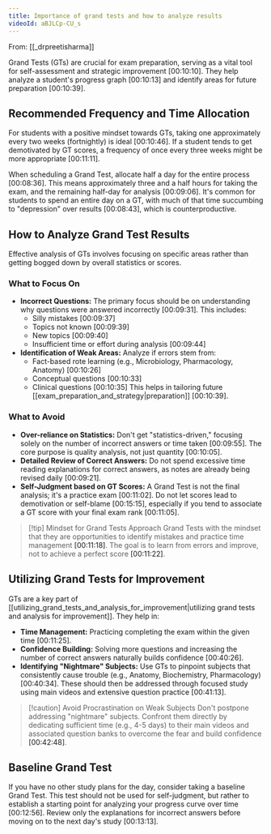 ```yaml
---
title: Importance of grand tests and how to analyze results
videoId: aBJLCp-CU_s
---
```


From: [[_drpreetisharma]] <br/> 

Grand Tests (GTs) are crucial for exam preparation, serving as a vital tool for self-assessment and strategic improvement <a class="yt-timestamp" data-t="00:10:10">[00:10:10]</a>. They help analyze a student's progress graph <a class="yt-timestamp" data-t="00:10:13">[00:10:13]</a> and identify areas for future preparation <a class="yt-timestamp" data-t="00:10:39">[00:10:39]</a>.

## Recommended Frequency and Time Allocation
For students with a positive mindset towards GTs, taking one approximately every two weeks (fortnightly) is ideal <a class="yt-timestamp" data-t="00:10:46">[00:10:46]</a>. If a student tends to get demotivated by GT scores, a frequency of once every three weeks might be more appropriate <a class="yt-timestamp" data-t="00:11:11">[00:11:11]</a>.

When scheduling a Grand Test, allocate half a day for the entire process <a class="yt-timestamp" data-t="00:08:36">[00:08:36]</a>. This means approximately three and a half hours for taking the exam, and the remaining half-day for analysis <a class="yt-timestamp" data-t="00:09:06">[00:09:06]</a>. It's common for students to spend an entire day on a GT, with much of that time succumbing to "depression" over results <a class="yt-timestamp" data-t="00:08:43">[00:08:43]</a>, which is counterproductive.

## How to Analyze Grand Test Results
Effective analysis of GTs involves focusing on specific areas rather than getting bogged down by overall statistics or scores.

### What to Focus On
*   **Incorrect Questions:** The primary focus should be on understanding why questions were answered incorrectly <a class="yt-timestamp" data-t="00:09:31">[00:09:31]</a>. This includes:
    *   Silly mistakes <a class="yt-timestamp" data-t="00:09:37">[00:09:37]</a>
    *   Topics not known <a class="yt-timestamp" data-t="00:09:39">[00:09:39]</a>
    *   New topics <a class="yt_timestamp" data-t="00:09:40">[00:09:40]</a>
    *   Insufficient time or effort during analysis <a class="yt-timestamp" data-t="00:09:44">[00:09:44]</a>
*   **Identification of Weak Areas:** Analyze if errors stem from:
    *   Fact-based rote learning (e.g., Microbiology, Pharmacology, Anatomy) <a class="yt-timestamp" data-t="00:10:26">[00:10:26]</a>
    *   Conceptual questions <a class="yt-timestamp" data-t="00:10:33">[00:10:33]</a>
    *   Clinical questions <a class="yt-timestamp" data-t="00:10:35">[00:10:35]</a>
    This helps in tailoring future [[exam_preparation_and_strategy|preparation]] <a class="yt-timestamp" data-t="00:10:39">[00:10:39]</a>.

### What to Avoid
*   **Over-reliance on Statistics:** Don't get "statistics-driven," focusing solely on the number of incorrect answers or time taken <a class="yt-timestamp" data-t="00:09:55">[00:09:55]</a>. The core purpose is quality analysis, not just quantity <a class="yt-timestamp" data-t="00:10:05">[00:10:05]</a>.
*   **Detailed Review of Correct Answers:** Do not spend excessive time reading explanations for correct answers, as notes are already being revised daily <a class="yt-timestamp" data-t="00:09:21">[00:09:21]</a>.
*   **Self-Judgment based on GT Scores:** A Grand Test is not the final analysis; it's a practice exam <a class="yt-timestamp" data-t="00:11:02">[00:11:02]</a>. Do not let scores lead to demotivation or self-blame <a class="yt-timestamp" data-t="00:15:15">[00:15:15]</a>, especially if you tend to associate a GT score with your final exam rank <a class="yt-timestamp" data-t="00:11:05">[00:11:05]</a>.

> [!tip] Mindset for Grand Tests
> Approach Grand Tests with the mindset that they are opportunities to identify mistakes and practice time management <a class="yt-timestamp" data-t="00:11:18">[00:11:18]</a>. The goal is to learn from errors and improve, not to achieve a perfect score <a class="yt-timestamp" data-t="00:11:22">[00:11:22]</a>.

## Utilizing Grand Tests for Improvement
GTs are a key part of [[utilizing_grand_tests_and_analysis_for_improvement|utilizing grand tests and analysis for improvement]]. They help in:
*   **Time Management:** Practicing completing the exam within the given time <a class="yt-timestamp" data-t="00:11:25">[00:11:25]</a>.
*   **Confidence Building:** Solving more questions and increasing the number of correct answers naturally builds confidence <a class="yt-timestamp" data-t="00:40:26">[00:40:26]</a>.
*   **Identifying "Nightmare" Subjects:** Use GTs to pinpoint subjects that consistently cause trouble (e.g., Anatomy, Biochemistry, Pharmacology) <a class="yt-timestamp" data-t="00:40:34">[00:40:34]</a>. These should then be addressed through focused study using main videos and extensive question practice <a class="yt-timestamp" data-t="00:41:13">[00:41:13]</a>.

> [!caution] Avoid Procrastination on Weak Subjects
> Don't postpone addressing "nightmare" subjects. Confront them directly by dedicating sufficient time (e.g., 4-5 days) to their main videos and associated question banks to overcome the fear and build confidence <a class="yt-timestamp" data-t="00:42:48">[00:42:48]</a>.

## Baseline Grand Test
If you have no other study plans for the day, consider taking a baseline Grand Test. This test should not be used for self-judgment, but rather to establish a starting point for analyzing your progress curve over time <a class="yt-timestamp" data-t="00:12:56">[00:12:56]</a>. Review only the explanations for incorrect answers before moving on to the next day's study <a class="yt-timestamp" data-t="00:13:13">[00:13:13]</a>.